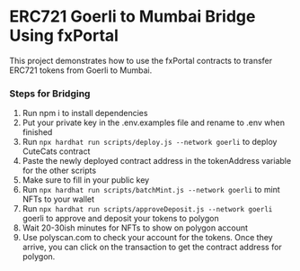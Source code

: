 # ERC721 Goerli to Mumbai Bridge Using fxPortal
This project demonstrates how to use the fxPortal contracts to transfer ERC721 tokens from Goerli to Mumbai.

### Steps for Bridging

1. Run npm i to install dependencies
2. Put your private key in the .env.examples file and rename to .env when finished
3. Run `npx hardhat run scripts/deploy.js --network goerli` to deploy CuteCats contract
4. Paste the newly deployed contract address in the tokenAddress variable for the other scripts
5. Make sure to fill in your public key
6. Run `npx hardhat run scripts/batchMint.js --network goerli` to mint NFTs to your wallet
7. Run `npx hardhat run scripts/approveDeposit.js --network goerli` goerli to approve and deposit your tokens to polygon
8. Wait 20-30ish minutes for NFTs to show on polygon account
9. Use polyscan.com to check your account for the tokens. Once they arrive, you can click on the transaction to get the contract address for polygon.
